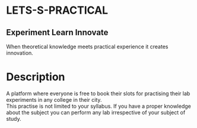 # LETS-S-PRACTICAL
## Experiment Learn Innovate
 When theoretical knowledge meets practical experience it creates innovation.
# Description
 A platform where everyone is free to book their slots for practising  their lab experiments in any college in their city.  
 This practise is not limited to your syllabus. If you have a proper knowledge about the subject you can perform any lab irrespective of your subject of study.
 
